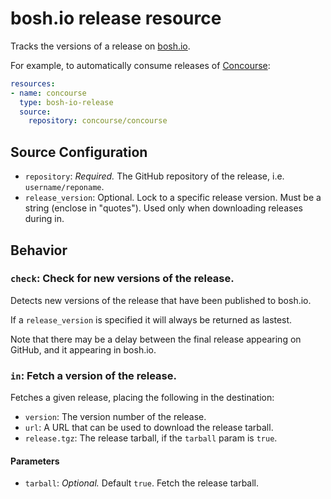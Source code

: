 # bosh.io release resource

Tracks the versions of a release on [bosh.io](https://bosh.io).

For example, to automatically consume releases of
[Concourse](https://github.com/concourse/concourse):

```yaml
resources:
- name: concourse
  type: bosh-io-release
  source:
    repository: concourse/concourse
```


## Source Configuration

* `repository`: *Required.* The GitHub repository of the release, i.e.
`username/reponame`.
* `release_version`: Optional. Lock to a specific release version. Must be a string (enclose in "quotes"). Used only when downloading releases during in.

## Behavior

### `check`: Check for new versions of the release.

Detects new versions of the release that have been published to bosh.io.

If a `release_version` is specified it will always be returned as
lastest.

Note that there may be a delay between the final release appearing on
GitHub, and it appearing in bosh.io.

### `in`: Fetch a version of the release.

Fetches a given release, placing the following in the destination:

* `version`: The version number of the release.
* `url`: A URL that can be used to download the release tarball.
* `release.tgz`: The release tarball, if the `tarball` param is `true`.

#### Parameters

* `tarball`: *Optional.* Default `true`. Fetch the release tarball.
